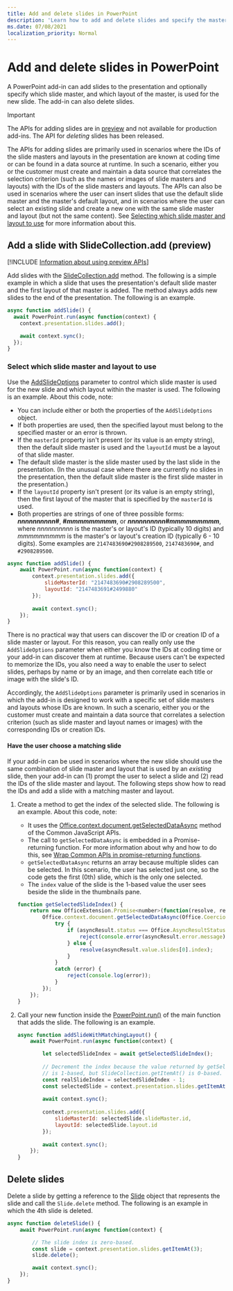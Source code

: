 ```yaml
---
title: Add and delete slides in PowerPoint
description: 'Learn how to add and delete slides and specify the master and layout of new slides.'
ms.date: 07/08/2021
localization_priority: Normal
---
```


# Add and delete slides in PowerPoint

A PowerPoint add-in can add slides to the presentation and optionally specify which slide master, and which layout of the master, is used for the new slide. The add-in can also delete slides.

> [!IMPORTANT]
> The APIs for adding slides are in [preview](../reference/requirement-sets/powerpoint-preview-apis.md) and not available for production add-ins. The API for *deleting* slides has been released.

The APIs for adding slides are primarily used in scenarios where the IDs of the slide masters and layouts in the presentation are known at coding time or can be found in a data source at runtime. In such a scenario, either you or the customer must create and maintain a data source that correlates the selection criterion (such as the names or images of slide masters and layouts) with the IDs of the slide masters and layouts. The APIs can also be used in scenarios where the user can insert slides that use the default slide master and the master's default layout, and in scenarios where the user can select an existing slide and create a new one with the same slide master and layout (but not the same content). See [Selecting which slide master and layout to use](#select-which-slide-master-and-layout-to-use) for more information about this.

## Add a slide with SlideCollection.add (preview)

[!INCLUDE [Information about using preview APIs](../includes/using-preview-apis-host.md)]

Add slides with the [SlideCollection.add](/javascript/api/powerpoint/powerpoint.slidecollection#add_options_) method. The following is a simple example in which a slide that uses the presentation's default slide master and the first layout of that master is added. The method always adds new slides to the end of the presentation. The following is an example.

```javascript
async function addSlide() {
  await PowerPoint.run(async function(context) {
    context.presentation.slides.add();

    await context.sync();
  });
}
```

### Select which slide master and layout to use

Use the [AddSlideOptions](/javascript/api/powerpoint/powerpoint.addslideoptions) parameter to control which slide master is used for the new slide and which layout within the master is used. The following is an example. About this code, note:

- You can include either or both the properties of the `AddSlideOptions` object.
- If both properties are used, then the specified layout must belong to the specified master or an error is thrown.
- If the `masterId` property isn't present (or its value is an empty string), then the default slide master is used and the `layoutId` must be a layout of that slide master.
- The default slide master is the slide master used by the last slide in the presentation. (In the unusual case where there are currently no slides in the presentation, then the default slide master is the first slide master in the presentation.)
- If the `layoutId` property isn't present (or its value is an empty string), then the first layout of the master that is specified by the `masterId` is used.
- Both properties are strings of one of three possible forms: ***nnnnnnnnnn*#**, **#*mmmmmmmmm***, or ***nnnnnnnnnn*#*mmmmmmmmm***, where *nnnnnnnnnn* is the master's or layout's ID (typically 10 digits) and *mmmmmmmmm* is the master's or layout's creation ID (typically 6 - 10 digits). Some examples are `2147483690#2908289500`, `2147483690#`, and `#2908289500`.

```javascript
async function addSlide() {
    await PowerPoint.run(async function(context) {
        context.presentation.slides.add({
            slideMasterId: "2147483690#2908289500",
            layoutId: "2147483691#2499880"
        });
    
        await context.sync();
    });
}
```

There is no practical way that users can discover the ID or creation ID of a slide master or layout. For this reason, you can really only use the `AddSlideOptions` parameter when either you know the IDs at coding time or your add-in can discover them at runtime. Because users can't be expected to memorize the IDs, you also need a way to enable the user to select slides, perhaps by name or by an image, and then correlate each title or image with the slide's ID.

Accordingly, the `AddSlideOptions` parameter is primarily used in scenarios in which the add-in is designed to work with a specific set of slide masters and layouts whose IDs are known. In such a scenario, either you or the customer must create and maintain a data source that correlates a selection criterion (such as slide master and layout names or images) with the corresponding IDs or creation IDs.

#### Have the user choose a matching slide

If your add-in can be used in scenarios where the new slide should use the same combination of slide master and layout that is used by an *existing* slide, then your add-in can (1) prompt the user to select a slide and (2) read the IDs of the slide master and layout. The following steps show how to read the IDs and add a slide with a matching master and layout.

1. Create a method to get the index of the selected slide. The following is an example. About this code, note:

    - It uses the [Office.context.document.getSelectedDataAsync](/javascript/api/office/office.document#getSelectedDataAsync_coercionType__callback_) method of the Common JavaScript APIs.
    - The call to `getSelectedDataAsync` is embedded in a Promise-returning function. For more information about why and how to do this, see [Wrap Common APIs in promise-returning functions](../develop/asynchronous-programming-in-office-add-ins.md#wrap-common-apis-in-promise-returning-functions).
    - `getSelectedDataAsync` returns an array because multiple slides can be selected. In this scenario, the user has selected just one, so the code gets the first (0th) slide, which is the only one selected.
    - The `index` value of the slide is the 1-based value the user sees beside the slide in the thumbnails pane.

    ```javascript
    function getSelectedSlideIndex() {
        return new OfficeExtension.Promise<number>(function(resolve, reject) {
            Office.context.document.getSelectedDataAsync(Office.CoercionType.SlideRange, function(asyncResult) {
                try {
                    if (asyncResult.status === Office.AsyncResultStatus.Failed) {
                        reject(console.error(asyncResult.error.message));
                    } else {
                        resolve(asyncResult.value.slides[0].index);
                    }
                } 
                catch (error) {
                    reject(console.log(error));
                }
            });
        });
    }
    ```

2. Call your new function inside the [PowerPoint.run()](/javascript/api/powerpoint#PowerPoint_run_batch_) of the main function that adds the slide. The following is an example.

    ```javascript
    async function addSlideWithMatchingLayout() {
        await PowerPoint.run(async function(context) {
    
            let selectedSlideIndex = await getSelectedSlideIndex();
        
            // Decrement the index because the value returned by getSelectedSlideIndex()
            // is 1-based, but SlideCollection.getItemAt() is 0-based.
            const realSlideIndex = selectedSlideIndex - 1;
            const selectedSlide = context.presentation.slides.getItemAt(realSlideIndex).load("slideMaster/id, layout/id");
        
            await context.sync();
        
            context.presentation.slides.add({
                slideMasterId: selectedSlide.slideMaster.id,
                layoutId: selectedSlide.layout.id
            });
        
            await context.sync();
        });
    }
    ```

## Delete slides

Delete a slide by getting a reference to the [Slide](/javascript/api/powerpoint/powerpoint.slide) object that represents the slide and call the `Slide.delete` method. The following is an example in which the 4th slide is deleted.

```javascript
async function deleteSlide() {
    await PowerPoint.run(async function(context) {

        // The slide index is zero-based. 
        const slide = context.presentation.slides.getItemAt(3);
        slide.delete();

        await context.sync();
    });
}
```
